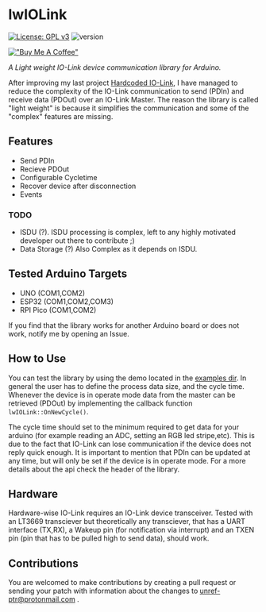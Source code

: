 # lwIOLink 

[![License: GPL v3](https://img.shields.io/badge/License-GPLv3-green.svg)](https://www.gnu.org/licenses/gpl-3.0)
![version](https://img.shields.io/badge/version-0.2.1-blue)

[!["Buy Me A Coffee"](https://www.buymeacoffee.com/assets/img/custom_images/orange_img.png)](https://www.buymeacoffee.com/unrefptr)


*A Light weight IO-Link device communication library for Arduino.*

After improving my last project [Hardcoded IO-Link](https://github.com/unref-ptr/hardcoded-iolink), I have managed to reduce the complexity of the IO-Link communication to send (PDIn) and receive data (PDOut) over an IO-Link Master. The reason the library is called "light weight" is because it simplifies the communication and some of the "complex" features are missing.

## Features

- Send PDIn
- Recieve PDOut
- Configurable Cycletime
- Recover device after disconnection
- Events

### TODO

- ISDU (?). ISDU processing is complex, left to any highly motivated developer out there to contribute ;)
- Data Storage (?) Also Complex as it depends on ISDU.

## Tested Arduino Targets 

* UNO     (COM1,COM2)
* ESP32   (COM1,COM2,COM3)
* RPI Pico (COM1,COM2)

If you find that the library works for another Arduino board or does not work, notify me by opening an Issue.

## How to Use

You can test the library by using the demo located in the [examples dir](https://github.com/unref-ptr/lwIOLink/tree/main/examples). In general the user has to define the process data size, and the cycle time. Whenever the device is in operate mode data from the master can be retrieved (PDOut) by implementing the callback function `lwIOLink::OnNewCycle()`. 

The cycle time should set to the minimum required to get data for your arduino (for example reading an ADC, setting an RGB led stripe,etc). This is due to the fact that IO-Link can lose communication if the device does not reply quick enough. It is important to mention that PDIn can be updated at any time, but will only be set if the device is in operate mode. For a more details about the api check the header of the library.


## Hardware

Hardware-wise IO-Link requires an IO-Link device transceiver. Tested with an LT3669 transciever but theoretically any transciever, that has a UART interface (TX,RX), a Wakeup pin (for notification via interrupt) and an TXEN pin (pin that has to be pulled high to send data), should work. 


## Contributions

You are welcomed to make contributions by creating a pull request or sending your patch with information about the changes to unref-ptr@protonmail.com .

